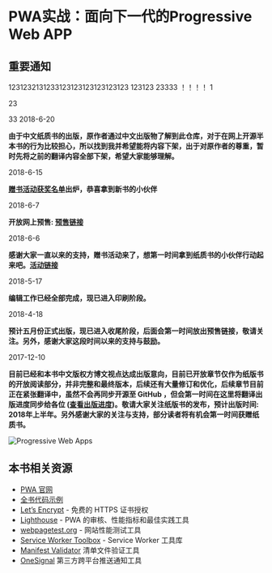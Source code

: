 # PWA实战：面向下一代的Progressive Web APP

## 重要通知
1231232131233123123123123123123
123123
23333
！！！！
1

23

33
2018-6-20

**由于中文纸质书的出版，原作者通过中文出版物了解到此仓库，对于在网上开源半本书的行为比较担心，所以找到我并希望能将内容下架，出于对原作者的尊重，暂时先将之前的翻译内容全部下架，希望大家能够理解。**

2018-6-15

**[赠书活动获奖名单](https://github.com/SangKa/PWA-Book-CN/issues/37)出炉，恭喜拿到新书的小伙伴**

2018-6-7

**开放网上预售: [预售链接](https://item.jd.com/12365091.html)**

2018-6-6

**感谢大家一直以来的支持，赠书活动来了，想第一时间拿到纸质书的小伙伴行动起来吧。[活动链接](https://github.com/SangKa/PWA-Book-CN/issues/36)**

2018-5-17

**编辑工作已经全部完成，现已进入印刷阶段。**

2018-4-18

**预计五月份正式出版，现已进入收尾阶段，后面会第一时间放出预售链接，敬请关注。另外，感谢大家这段时间以来的支持与鼓励。**

2017-12-10

**目前已经和本书中文版权方博文视点达成出版意向，目前已开放章节仅作为纸版书的开放阅读部分，并非完整和最终版本，后续还有大量修订和优化，后续章节目前正在紧张翻译中，虽然不会再同步开源至 GitHub ，但会第一时间在这里将翻译出版进度同步给各位 ([查看出版进度](https://github.com/SangKa/PWA-Book-CN/wiki/%E5%87%BA%E7%89%88%E8%BF%9B%E5%BA%A6))。敬请大家关注纸版书的发布，预计出版时间: 2018年上半年。另外感谢大家的关注与支持，部分读者将有机会第一时间获赠纸质书。**

![Progressive Web Apps](./cover.png)

## 本书相关资源

* [PWA 官网](https://developers.google.com/web/progressive-web-apps/)
* [全书代码示例](https://github.com/deanhume/progressive-web-apps-book)
* [Let’s Encrypt](https://letsencrypt.org) - 免费的 HTTPS 证书授权
* [Lighthouse](https://github.com/GoogleChrome/lighthouse) - PWA 的审核、性能指标和最佳实践工具
* [webpagetest.org](https://www.webpagetest.org/) - 网站性能测试工具
* [Service Worker Toolbox](https://github.com/GoogleChromeLabs/sw-toolbox) - Service Worker 工具库
* [Manifest Validator](https://manifest-validator.appspot.com/) 清单文件验证工具
* [OneSignal](https://onesignal.com/) 第三方跨平台推送通知工具

